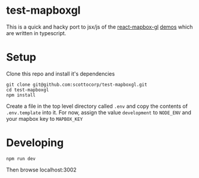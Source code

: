 test-mapboxgl
===============
This is a quick and hacky port to jsx/js of the [react-mapbox-gl](https://github.com/alex3165/react-mapbox-gl) [demos](http://alex3165.github.io/react-mapbox-gl/demos) which are written in typescript. 

# Setup
Clone this repo and install it's dependencies
```
git clone git@github.com:scottocorp/test-mapboxgl.git
cd test-mapboxgl
npm install
```
Create a file in the top level directory called `.env` and copy the contents of `.env.template` into it. For now, assign the value `development` to `NODE_ENV` and your mapbox key to `MAPBOX_KEY` 
# Developing
```
npm run dev
```
Then browse localhost:3002